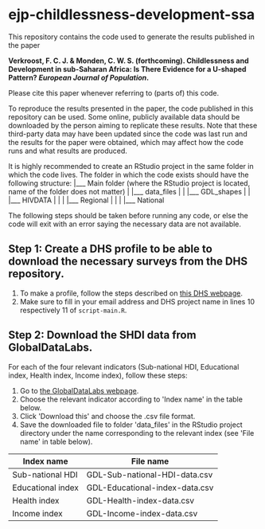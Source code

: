 # ejp-childlessness-development-ssa
This repository contains the code used to generate the results published in the paper 

**Verkroost, F. C. J. & Monden, C. W. S. (forthcoming). Childlessness and Development in sub-Saharan Africa: Is There Evidence for a U-shaped Pattern? _European Journal of Population_.** 

Please cite this paper whenever referring to (parts of) this code.

To reproduce the results presented in the paper, the code published in this repository can be used. Some online, publicly available data should be downloaded by the person aiming to replicate these results. Note that these third-party data may have been updated since the code was last run and the results for the paper were obtained, which may affect how the code runs and what results are produced.

It is highly recommended to create an RStudio project in the same folder in which the code lives. The folder in which the code exists should have the following structure:
|___ Main folder (where the RStudio project is located, name of the folder does not matter)
|	|___ data_files
|	|	|___ GDL_shapes
|	|	|___ HIVDATA
|	|	|	|___ Regional
|	|	|	|___ National

The following steps should be taken before running any code, or else the code will exit with an error saying the necessary data are not available.

## Step 1: Create a DHS profile to be able to download the necessary surveys from the DHS repository. 

1. To make a profile, follow the steps described on [this DHS webpage](https://dhsprogram.com/data/Access-Instructions.cfm). 
2. Make sure to fill in your email address and DHS project name in lines 10 respectively 11 of ```script-main.R```. 

## Step 2: Download the SHDI data from GlobalDataLabs.

For each of the four relevant indicators (Sub-national HDI, Educational index, Health index, Income index), follow these steps:
1. Go to [the GlobalDataLabs webpage](https://globaldatalab.org/shdi/shdi/).
2. Choose the relevant indicator according to 'Index name' in the table below.
3. Click 'Download this' and choose the .csv file format.
4. Save the downloaded file to folder 'data_files' in the RStudio project directory under the name corresponding to the relevant index (see 'File name' in table below).

| Index name        | File name                      |
| ----------------- | ------------------------------ |
| Sub-national HDI  | GDL-Sub-national-HDI-data.csv  |
| Educational index | GDL-Educational-index-data.csv |
| Health index      | GDL-Health-index-data.csv      |
| Income index      | GDL-Income-index-data.csv      |


